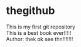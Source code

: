 # thegithub
This is my first git repository
<br/>
This is a best book ever!!!!!
<br/>
Author: thek
ok see thn!!!!!!!